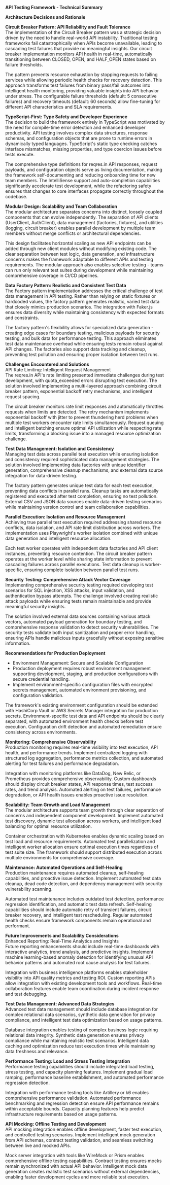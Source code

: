 **API Testing Framework \- Technical Summary**

**Architecture Decisions and Rationale**

**Circuit Breaker Pattern: API Reliability and Fault Tolerance**  
The implementation of the Circuit Breaker pattern was a strategic decision driven by the need to handle real-world API instability. Traditional testing frameworks fail catastrophically when APIs become unavailable, leading to cascading test failures that provide no meaningful insights. Our circuit breaker implementation monitors API health in real-time, automatically transitioning between CLOSED, OPEN, and HALF\_OPEN states based on failure thresholds.

The pattern prevents resource exhaustion by stopping requests to failing services while allowing periodic health checks for recovery detection. This approach transforms test failures from binary pass/fail outcomes into intelligent health monitoring, providing valuable insights into API behavior under stress. The configurable failure thresholds (default: 5 consecutive failures) and recovery timeouts (default: 60 seconds) allow fine-tuning for different API characteristics and SLA requirements.

**TypeScript-First: Type Safety and Developer Experience**  
The decision to build the framework entirely in TypeScript was motivated by the need for compile-time error detection and enhanced developer productivity. API testing involves complex data structures, response schemas, and configuration objects that are prone to runtime errors in dynamically typed languages. TypeScript's static type checking catches interface mismatches, missing properties, and type coercion issues before tests execute.

The comprehensive type definitions for reqres.in API responses, request payloads, and configuration objects serve as living documentation, making the framework self-documenting and reducing onboarding time for new team members. The IntelliSense support and auto-completion capabilities significantly accelerate test development, while the refactoring safety ensures that changes to core interfaces propagate correctly throughout the codebase.

**Modular Design: Scalability and Team Collaboration**  
The modular architecture separates concerns into distinct, loosely coupled components that can evolve independently. The separation of API clients (UserClient, AuthClient), data management (factories, fixtures), and utilities (logging, circuit breaker) enables parallel development by multiple team members without merge conflicts or architectural dependencies.

This design facilitates horizontal scaling as new API endpoints can be added through new client modules without modifying existing code. The clear separation between test logic, data generation, and infrastructure concerns makes the framework adaptable to different APIs and testing requirements. The modular approach also enables selective testing \- teams can run only relevant test suites during development while maintaining comprehensive coverage in CI/CD pipelines.

**Data Factory Pattern: Realistic and Consistent Test Data**  
The Factory pattern implementation addresses the critical challenge of test data management in API testing. Rather than relying on static fixtures or hardcoded values, the factory pattern generates realistic, varied test data that closely mimics production scenarios. The integration with Faker.js ensures data diversity while maintaining consistency with expected formats and constraints.

The factory pattern's flexibility allows for specialized data generation \- creating edge cases for boundary testing, malicious payloads for security testing, and bulk data for performance testing. This approach eliminates test data maintenance overhead while ensuring tests remain robust against API changes. The factories also support data tracking and cleanup, preventing test pollution and ensuring proper isolation between test runs.

**Challenges Encountered and Solutions**  
API Rate Limiting: Intelligent Request Management  
The reqres.in API's rate limiting presented immediate challenges during test development, with quota\_exceeded errors disrupting test execution. The solution involved implementing a multi-layered approach combining circuit breaker pattern, exponential backoff retry mechanisms, and intelligent request spacing.

The circuit breaker monitors rate limit responses and automatically throttles requests when limits are detected. The retry mechanism implements exponential backoff with jitter to prevent thundering herd problems when multiple test workers encounter rate limits simultaneously. Request queuing and intelligent batching ensure optimal API utilization while respecting rate limits, transforming a blocking issue into a managed resource optimization challenge.

**Test Data Management: Isolation and Consistency**  
Managing test data across parallel test execution while ensuring isolation and consistency required sophisticated data management strategies. The solution involved implementing data factories with unique identifier generation, comprehensive cleanup mechanisms, and external data source integration for data-driven testing.

The factory pattern generates unique test data for each test execution, preventing data conflicts in parallel runs. Cleanup tasks are automatically registered and executed after test completion, ensuring no test pollution. External CSV and JSON data sources enable data-driven testing scenarios while maintaining version control and team collaboration capabilities.

**Parallel Execution: Isolation and Resource Management**  
Achieving true parallel test execution required addressing shared resource conflicts, data isolation, and API rate limit distribution across workers. The implementation uses Playwright's worker isolation combined with unique data generation and intelligent resource allocation.

Each test worker operates with independent data factories and API client instances, preventing resource contention. The circuit breaker pattern operates at the worker level while sharing state information to prevent cascading failures across parallel executions. Test data cleanup is worker-specific, ensuring complete isolation between parallel test runs.

**Security Testing: Comprehensive Attack Vector Coverage**  
Implementing comprehensive security testing required developing test scenarios for SQL injection, XSS attacks, input validation, and authentication bypass attempts. The challenge involved creating realistic attack payloads while ensuring tests remain maintainable and provide meaningful security insights.

The solution involved external data sources containing various attack vectors, automated payload generation for boundary testing, and comprehensive response validation to detect security vulnerabilities. The security tests validate both input sanitization and proper error handling, ensuring APIs handle malicious inputs gracefully without exposing sensitive information.

**Recommendations for Production Deployment**

- Environment Management: Secure and Scalable Configuration  
- Production deployment requires robust environment management supporting development, staging, and production configurations with secure credential handling.  
- Implement environment-specific configuration files with encrypted secrets management, automated environment provisioning, and configuration validation.

The framework's existing environment configuration should be extended with HashiCorp Vault or AWS Secrets Manager integration for production secrets. Environment-specific test data and API endpoints should be clearly separated, with automated environment health checks before test execution. Configuration drift detection and automated remediation ensure consistency across environments.

**Monitoring: Comprehensive Observability**  
Production monitoring requires real-time visibility into test execution, API health, and performance trends. Implement centralized logging with structured log aggregation, performance metrics collection, and automated alerting for test failures and performance degradation.

Integration with monitoring platforms like DataDog, New Relic, or Prometheus provides comprehensive observability. Custom dashboards should display circuit breaker states, API response times, test success rates, and trend analysis. Automated alerting on test failures, performance degradation, or API health issues enables proactive issue resolution.

**Scalability: Team Growth and Load Management**  
The modular architecture supports team growth through clear separation of concerns and independent component development. Implement automated test discovery, dynamic test allocation across workers, and intelligent load balancing for optimal resource utilization.

Container orchestration with Kubernetes enables dynamic scaling based on test load and resource requirements. Automated test parallelization and intelligent worker allocation ensure optimal execution times regardless of test suite size. The framework should support distributed execution across multiple environments for comprehensive coverage.

**Maintenance: Automated Operations and Self-Healing**  
Production maintenance requires automated cleanup, self-healing capabilities, and proactive issue detection. Implement automated test data cleanup, dead code detection, and dependency management with security vulnerability scanning.

Automated test maintenance includes outdated test detection, performance regression identification, and automatic test data refresh. Self-healing capabilities should include automatic retry of transient failures, circuit breaker recovery, and intelligent test rescheduling. Regular automated health checks ensure framework components remain operational and performant.

**Future Improvements and Scalability Considerations**  
Enhanced Reporting: Real-Time Analytics and Insights  
Future reporting enhancements should include real-time dashboards with interactive analytics, trend analysis, and predictive insights. Implement machine learning-based anomaly detection for identifying unusual API behavior patterns and automated root cause analysis for test failures.

Integration with business intelligence platforms enables stakeholder visibility into API quality metrics and testing ROI. Custom reporting APIs allow integration with existing development tools and workflows. Real-time collaboration features enable team coordination during incident response and test debugging.

**Test Data Management: Advanced Data Strategies**  
Advanced test data management should include database integration for complex relational data scenarios, synthetic data generation for privacy compliance, and intelligent test data optimization based on usage patterns.

Database integration enables testing of complex business logic requiring relational data integrity. Synthetic data generation ensures privacy compliance while maintaining realistic test scenarios. Intelligent data caching and optimization reduce test execution times while maintaining data freshness and relevance.

**Performance Testing: Load and Stress Testing Integration**  
Performance testing capabilities should include integrated load testing, stress testing, and capacity planning features. Implement gradual load ramping, performance baseline establishment, and automated performance regression detection.

Integration with performance testing tools like Artillery or k6 enables comprehensive performance validation. Automated performance benchmarking and regression detection ensure API performance remains within acceptable bounds. Capacity planning features help predict infrastructure requirements based on usage patterns.

**API Mocking: Offline Testing and Development**  
API mocking integration enables offline development, faster test execution, and controlled testing scenarios. Implement intelligent mock generation from API schemas, contract testing validation, and seamless switching between live and mocked APIs.

Mock server integration with tools like WireMock or Prism enables comprehensive offline testing capabilities. Contract testing ensures mocks remain synchronized with actual API behavior. Intelligent mock data generation creates realistic test scenarios without external dependencies, enabling faster development cycles and more reliable test execution.

